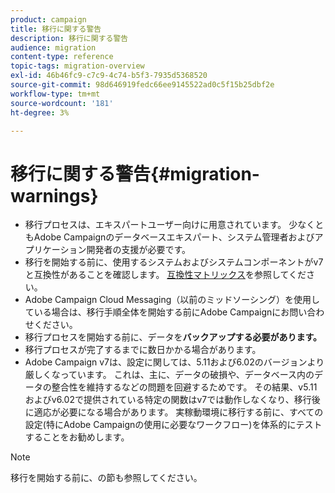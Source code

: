 ```yaml
---
product: campaign
title: 移行に関する警告
description: 移行に関する警告
audience: migration
content-type: reference
topic-tags: migration-overview
exl-id: 46b46fc9-c7c9-4c74-b5f3-7935d5368520
source-git-commit: 98d646919fedc66ee9145522ad0c5f15b25dbf2e
workflow-type: tm+mt
source-wordcount: '181'
ht-degree: 3%

---
```


# 移行に関する警告{#migration-warnings}

* 移行プロセスは、エキスパートユーザー向けに用意されています。 少なくともAdobe Campaignのデータベースエキスパート、システム管理者およびアプリケーション開発者の支援が必要です。
* 移行を開始する前に、使用するシステムおよびシステムコンポーネントがv7と互換性があることを確認します。 [互換性マトリックス](../../rn/using/compatibility-matrix.md)を参照してください。
* Adobe Campaign Cloud Messaging（以前のミッドソーシング）を使用している場合は、移行手順全体を開始する前にAdobe Campaignにお問い合わせください。
* 移行プロセスを開始する前に、データを&#x200B;**バックアップする必要があります。**
* 移行プロセスが完了するまでに数日かかる場合があります。
* Adobe Campaign v7は、設定に関しては、5.11および6.02のバージョンより厳しくなっています。 これは、主に、データの破損や、データベース内のデータの整合性を維持するなどの問題を回避するためです。 その結果、v5.11およびv6.02で提供されている特定の関数はv7では動作しなくなり、移行後に適応が必要になる場合があります。 実稼動環境に移行する前に、すべての設定(特にAdobe Campaignの使用に必要なワークフロー)を体系的にテストすることをお勧めします。

>[!NOTE]
>
>移行を開始する前に、[](../../migration/using/before-starting-migration.md)の節も参照してください。
